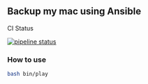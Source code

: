 ## Backup my mac using Ansible

CI Status

[![pipeline status](http://gitlab.shikun.info:8009/shikun/osx/badges/master/pipeline.svg)](http://gitlab.shikun.info:8009/shikun/osx/-/commits/master)

### How to use

```bash
bash bin/play
```
